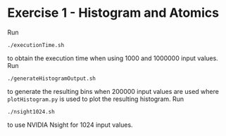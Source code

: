 # Exercise 1 - Histogram and Atomics

Run
```
./executionTime.sh
```

to obtain the execution time when using 1000 and 1000000 input values. Run

```
./generateHistogramOutput.sh
```

to generate the resulting bins when 200000 input values are used where `plotHistogram.py` is used to plot the resulting histogram. Run

```
./nsight1024.sh
```

to use NVIDIA Nsight for 1024 input values.
